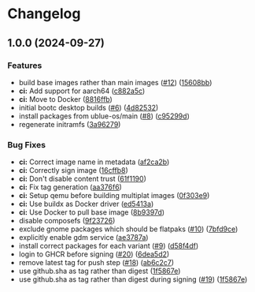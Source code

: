 # Changelog

## 1.0.0 (2024-09-27)


### Features

* build base images rather than main images ([#12](https://github.com/ublue-os/main-bootc/issues/12)) ([15608bb](https://github.com/ublue-os/main-bootc/commit/15608bbe3d3de3c6f5d83605de66f9ce5fd1a914))
* **ci:** Add support for aarch64 ([c882a5c](https://github.com/ublue-os/main-bootc/commit/c882a5c1c777cac65a8e38b6104dea7222402ac0))
* **ci:** Move to Docker ([8816ffb](https://github.com/ublue-os/main-bootc/commit/8816ffb64e5bb54f18682bff7e3ff8791df8bd1c))
* initial bootc desktop builds ([#6](https://github.com/ublue-os/main-bootc/issues/6)) ([4d82532](https://github.com/ublue-os/main-bootc/commit/4d82532b3839d243b19521eef8900845d810c5ef))
* install packages from ublue-os/main ([#8](https://github.com/ublue-os/main-bootc/issues/8)) ([c95299d](https://github.com/ublue-os/main-bootc/commit/c95299d6ccd05c1bb0df60cc0342fe2cef41d872))
* regenerate initramfs ([3a96279](https://github.com/ublue-os/main-bootc/commit/3a96279e4c9ac2e8534edf63e0c67238e65fb3bf))


### Bug Fixes

* **ci:** Correct image name in metadata ([af2ca2b](https://github.com/ublue-os/main-bootc/commit/af2ca2b0d21c565d87313ff5fcb5b7419b62a6e8))
* **ci:** Correctly sign image ([16cffb8](https://github.com/ublue-os/main-bootc/commit/16cffb827171e9219c028cd587eb54c926a768c6))
* **ci:** Don't disable content trust ([61f1190](https://github.com/ublue-os/main-bootc/commit/61f1190274fda7b74a580aefd1bc90c2ca64409f))
* **ci:** Fix tag generation ([aa376f6](https://github.com/ublue-os/main-bootc/commit/aa376f64549d9489eafb41bd18dd1954b4be9f7d))
* **ci:** Setup qemu before building multiplat images ([0f303e9](https://github.com/ublue-os/main-bootc/commit/0f303e944ba34d9a4abb8995d6a223eaac403727))
* **ci:** Use buildx as Docker driver ([ed5413a](https://github.com/ublue-os/main-bootc/commit/ed5413a385a9d58bf37a9d8ac934b1cef6c0fbdf))
* **ci:** Use Docker to pull base image ([8b9397d](https://github.com/ublue-os/main-bootc/commit/8b9397d716760e8cc6fd10028a6db0e8929a1cea))
* disable composefs ([9f23726](https://github.com/ublue-os/main-bootc/commit/9f23726388aa0e802c2f2aa68547244a8175ff14))
* exclude gnome packages which should be flatpaks ([#10](https://github.com/ublue-os/main-bootc/issues/10)) ([7bfd9ce](https://github.com/ublue-os/main-bootc/commit/7bfd9cefe9b4fc496c3064b258d98fa4b6479717))
* explicitly enable gdm service ([ae3787a](https://github.com/ublue-os/main-bootc/commit/ae3787a6f5e1c62ecc33ef556b7abdd97561d840))
* install correct packages for each variant ([#9](https://github.com/ublue-os/main-bootc/issues/9)) ([d58f4df](https://github.com/ublue-os/main-bootc/commit/d58f4df4c9b88fad4e492bd4194e5fca27bbc731))
* login to GHCR before signing ([#20](https://github.com/ublue-os/main-bootc/issues/20)) ([6dea5d2](https://github.com/ublue-os/main-bootc/commit/6dea5d2cbdda896e9fd50f7df2dc01441a53f851))
* remove latest tag for push step ([#18](https://github.com/ublue-os/main-bootc/issues/18)) ([ab6c2c7](https://github.com/ublue-os/main-bootc/commit/ab6c2c71086d207f32fd8207b34f8f1c4567609f))
* use github.sha as tag rather than digest ([1f5867e](https://github.com/ublue-os/main-bootc/commit/1f5867edc19027c7e00b0964f430e94f1841d5d9))
* use github.sha as tag rather than digest during signing ([#19](https://github.com/ublue-os/main-bootc/issues/19)) ([1f5867e](https://github.com/ublue-os/main-bootc/commit/1f5867edc19027c7e00b0964f430e94f1841d5d9))
